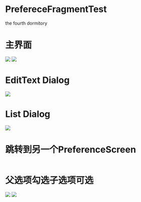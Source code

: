 # PrefereceFragmentTest
the fourth dormitory
# 主界面
![](https://github.com/smartflowers/PrefereceFragmentTest/blob/master/pictures/generalperspect1.jpg)
![](https://github.com/smartflowers/PrefereceFragmentTest/blob/master/pictures/generalperspect2.jpg)
# EditText Dialog
![](https://github.com/smartflowers/PrefereceFragmentTest/blob/master/pictures/editdialog.jpg)
# List Dialog
![](https://github.com/smartflowers/PrefereceFragmentTest/blob/master/pictures/listdialog.jpg)
# 跳转到另一个PreferenceScreen
![]()
# 父选项勾选子选项可选
![](https://github.com/smartflowers/PrefereceFragmentTest/blob/master/pictures/dependencyinit.jpg)
![](https://github.com/smartflowers/PrefereceFragmentTest/blob/master/pictures/dependencychange.jpg)
